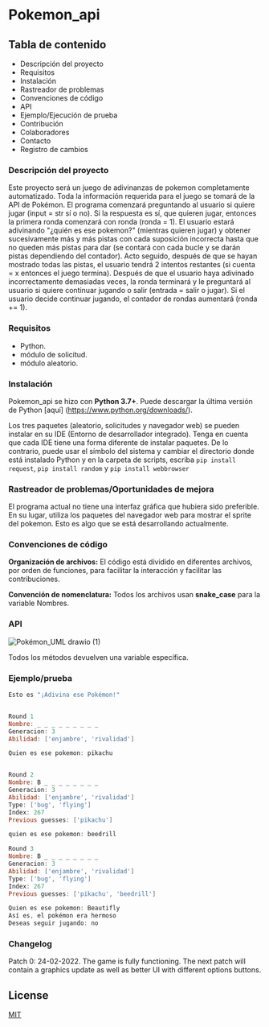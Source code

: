 # Pokemon_api

## Tabla de contenido

- Descripción del proyecto
- Requisitos
- Instalación
- Rastreador de problemas
- Convenciones de código
- API
- Ejemplo/Ejecución de prueba
- Contribución
- Colaboradores
- Contacto
- Registro de cambios

### Descripción del proyecto

Este proyecto será un juego de adivinanzas de pokemon completamente automatizado.
Toda la información requerida para el juego se tomará de la API de Pokémon.
El programa comenzará preguntando al usuario si quiere jugar (input = str sí o no).
Si la respuesta es sí, que quieren jugar, entonces la primera ronda comenzará con ronda (ronda = 1).
El usuario estará adivinando "¿quién es ese pokemon?" (mientras quieren jugar) y obtener sucesivamente más y más pistas con cada suposición incorrecta hasta que no queden más pistas para dar (se contará con cada bucle y se darán pistas dependiendo del contador).
Acto seguido, después de que se hayan mostrado todas las pistas, el usuario tendrá 2 intentos restantes (si cuenta = x entonces el juego termina).
Después de que el usuario haya adivinado incorrectamente demasiadas veces, la ronda terminará y le preguntará al usuario si quiere continuar jugando o salir (entrada = salir o jugar).
Si el usuario decide continuar jugando, el contador de rondas aumentará (ronda += 1).

### Requisitos

- Python.
- módulo de solicitud.
- módulo aleatorio.

### Instalación

Pokemon_api se hizo con __Python 3.7+__. Puede descargar la última versión de Python [aquí] (https://www.python.org/downloads/).

Los tres paquetes (aleatorio, solicitudes y navegador web) se pueden instalar en su IDE (Entorno de desarrollador integrado).
Tenga en cuenta que cada IDE tiene una forma diferente de instalar paquetes.
De lo contrario, puede usar el símbolo del sistema y cambiar el directorio donde está instalado Python y en la carpeta de scripts, escriba `pip install request`, `pip install random` y `pip install webbrowser`

### Rastreador de problemas/Oportunidades de mejora

El programa actual no tiene una interfaz gráfica que hubiera sido preferible. En su lugar, utiliza los paquetes del navegador web para mostrar el sprite del pokemon. Esto es algo que se está desarrollando actualmente.

### Convenciones de código

**Organización de archivos:** El código está dividido en diferentes archivos, por orden de funciones, para facilitar la interacción y facilitar las contribuciones.

**Convención de nomenclatura:** Todos los archivos usan **snake_case** para la variable Nombres.

### API

![Pokémon_UML drawio (1)](https://user-images.githubusercontent.com/96413210/154050589-eab9e130-c8b2-4807-909c-2dabcf3277f5.png)

Todos los métodos devuelven una variable específica.

### Ejemplo/prueba

```powershell
Esto es "¡Adivina ese Pokémon!"


Round 1
Nombre: _ _ _ _ _ _ _ _ _      
Generacion: 3
Abilidad: ['enjambre', 'rivalidad']

Quien es ese pokemon: pikachu


Round 2
Nombre: B _ _ _ _ _ _ _ _ 
Generacion: 3
Abilidad: ['enjambre', 'rivalidad']
Type: ['bug', 'flying']
Index: 267
Previous guesses: ['pikachu']

quien es ese pokemon: beedrill

Round 3
Nombre: B _ _ _ _ _ _ _ _
Generacion: 3
Abilidad: ['enjambre', 'rivalidad']
Type: ['bug', 'flying']
Index: 267
Previous guesses: ['pikachu', 'beedrill']

Quien es ese pokemon: Beautifly
Así es, el pokémon era hermoso
Deseas seguir jugando: no

```







### Changelog

Patch 0: 24-02-2022.
The game is fully functioning. The next patch will contain a graphics update as well as better UI with different options buttons. 

## License

[MIT](https://choosealicense.com/licenses/mit/)
